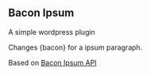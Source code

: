 ## Bacon Ipsum

A simple wordpress plugin

Changes {bacon} for a ipsum paragraph.

Based on [Bacon Ipsum API](https://baconipsum.com/)
